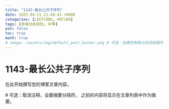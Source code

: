 ```yaml
---
title: "1143-最长公共子序列"
date: 2025-04-21 21:49:41 +0800
categories: [LEETCODE, HOT100]
tags: [多维动态规划, 中等]
pin: false
toc: true
math: true
# image: /assets/img/default_post_banner.png # 可选：如果您有默认的顶部图片，取消注释并修改路径
---
```


# 1143-最长公共子序列

在此开始撰写您的博客文章内容。

<!--more--> # 可选：取消注释，设置摘要分隔符，<!--more--> 之前的内容将显示在文章列表中作为摘要。

